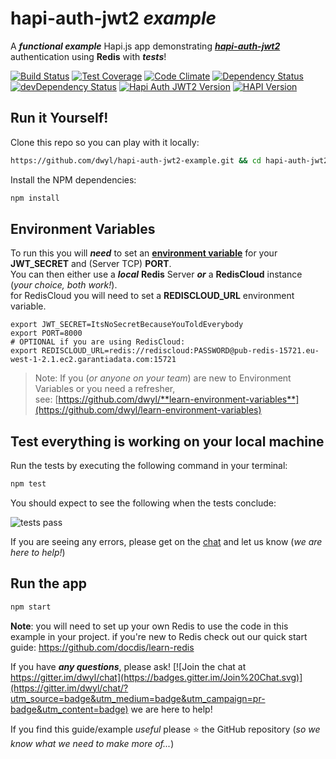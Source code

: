 # hapi-auth-jwt2 *example*

A ***functional example*** Hapi.js app demonstrating
[***hapi-auth-jwt2***](https://github.com/dwyl/hapi-auth-jwt2) authentication
using **Redis** with ***tests***!

[![Build Status](https://travis-ci.org/dwyl/hapi-auth-jwt2-example.svg)](https://travis-ci.org/dwyl/hapi-auth-jwt2-example)
[![Test Coverage](https://codecov.io/github/dwyl/hapi-auth-jwt2-example/coverage.svg?branch=master)](https://codecov.io/github/dwyl/hapi-auth-jwt2-example?branch=master)
[![Code Climate](https://codeclimate.com/github/dwyl/hapi-auth-jwt2-example/badges/gpa.svg)](https://codeclimate.com/github/dwyl/hapi-auth-jwt2-example)
[![Dependency Status](https://david-dm.org/dwyl/hapi-auth-jwt2-example.svg)](https://david-dm.org/dwyl/hapi-auth-jwt2-example)
[![devDependency Status](https://david-dm.org/dwyl/hapi-auth-jwt2-example/dev-status.svg)](https://david-dm.org/dwyl/hapi-auth-jwt2-example#info=devDependencies)
[![Hapi Auth JWT2 Version](https://badge.fury.io/js/hapi-auth-jwt2.svg?style=flat)](https://npmjs.org/package/hapi-auth-jwt2)
[![HAPI Version](https://badge.fury.io/js/hapi-auth-jwt2.svg?style=flat)](https://npmjs.org/package/hapi)

## Run it Yourself!

Clone this repo so you can play with it locally:

```sh
https://github.com/dwyl/hapi-auth-jwt2-example.git && cd hapi-auth-jwt2-example
```

Install the NPM dependencies:

```sh
npm install
```


## Environment Variables

To run this you will ***need*** to set an [**environment variable**](https://github.com/dwyl/learn-environment-variables) for your
**JWT_SECRET** and (Server TCP) **PORT**.  
You can then either use a ***local*** **Redis** Server ***or*** a **RedisCloud** instance (*your choice, both work!*).  
for RedisCloud you will need to set a **REDISCLOUD_URL** environment variable.
```
export JWT_SECRET=ItsNoSecretBecauseYouToldEverybody
export PORT=8000
# OPTIONAL if you are using RedisCloud:
export REDISCLOUD_URL=redis://rediscloud:PASSWORD@pub-redis-15721.eu-west-1-2.1.ec2.garantiadata.com:15721
```

> Note: If you (*or anyone on your team*) are new to
Environment Variables or you need a refresher,  
see: [https://github.com/dwyl/**learn-environment-variables**](https://github.com/dwyl/learn-environment-variables)


## Test everything is working on your local machine

Run the tests by executing the following command in your terminal:

```sh
npm test
```

You should expect to see the following when the tests conclude:

![tests pass](https://cloud.githubusercontent.com/assets/194400/9975267/03edc492-5eae-11e5-93bc-a762e1298985.png)

If you are seeing any errors, please get on the [chat](https://gitter.im/dwyl/chat) and let us know (*we are here to help!*)


## Run the app

```sh
npm start
```

**Note**: you will need to set up your own Redis to use the code in this example in your project. if you're new to Redis check out our quick start guide: https://github.com/docdis/learn-redis


If you have ***any questions***, please ask! [![Join the chat at https://gitter.im/dwyl/chat](https://badges.gitter.im/Join%20Chat.svg)](https://gitter.im/dwyl/chat/?utm_source=badge&utm_medium=badge&utm_campaign=pr-badge&utm_content=badge)  we are here to help!

If you find this guide/example *useful* please :star: the GitHub repository
(*so we know what we need to make more of...*)
